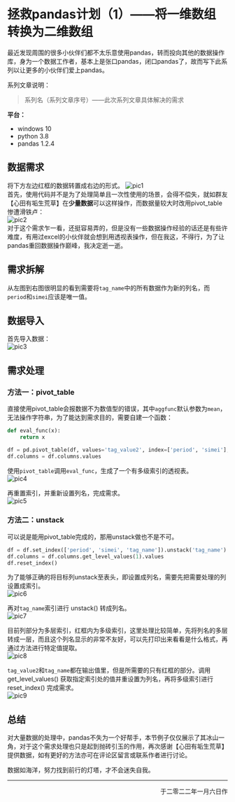 # 拯救pandas计划（1）——将一维数组转换为二维数组

最近发现周围的很多小伙伴们都不太乐意使用pandas，转而投向其他的数据操作库，身为一个数据工作者，基本上是张口pandas，闭口pandas了，故而写下此系列以让更多的小伙伴们爱上pandas。  

系列文章说明：
> 系列名（系列文章序号）——此次系列文章具体解决的需求  

**平台：**  
- windows 10
- python 3.8
- pandas 1.2.4

## 数据需求  
将下方左边红框的数据转置成右边的形式。
![pic1](https://img-blog.csdnimg.cn/img_convert/ee91f76da4d432e28aa0e9e0209a8251.png)   
首先，使用代码并不是为了处理简单且一次性使用的场景，会得不偿失，就如群友【心田有垢生荒草】在**少量数据**可以这样操作，而数据量较大时改用pivot_table惨遭滑铁卢：  
![pic2](https://img-blog.csdnimg.cn/img_convert/09990a9e677ac67013e0d6621c9fa1ef.png)  
对于这个需求乍一看，还挺容易弄的，但是没有一些数据操作经验的话还是有些许难度，有用过excel的小伙伴就会想到用透视表操作，但在我这，不得行，为了让pandas重回数据操作巅峰，我决定逝一逝。

## 需求拆解  
从左图到右图很明显的看到需要将`tag_name`中的所有数据作为新的列名，而`period`和`simei`应该是唯一值。

## 数据导入  
首先导入数据：  
![pic3](https://img-blog.csdnimg.cn/img_convert/c9ee4992b188f8f88603c8a6d4de8ebf.png)  

## 需求处理
### 方法一：pivot_table  
直接使用pivot_table会报数据不为数值型的错误，其中`aggfunc`默认参数为`mean`，无法操作字符串，为了能达到需求目的，需要自建一个函数：
```python
def eval_func(x):
    return x

df = pd.pivot_table(df, values='tag_value2', index=['period', 'simei'], columns=['tag_name'], aggfunc=eval_func).reset_index()
df.columns = df.columns.values
```
使用`pivot_table`调用`eval_func`，生成了一个有多级索引的透视表。  
![pic4](https://img-blog.csdnimg.cn/img_convert/80747ac8be05319da15de7f9251adb12.png)  

再重置索引，并重新设置列名，完成需求。  
![pic5](https://img-blog.csdnimg.cn/img_convert/d3d306f9d4c7e4822d31aa98511ae76b.png)  

### 方法二：unstack  

可以说是能用pivot_table完成的，那用unstack做也不是不可。  
```python
df = df.set_index(['period', 'simei', 'tag_name']).unstack('tag_name')
df.columns = df.columns.get_level_values(1).values
df.reset_index()
```
为了能够正确的将目标列unstack至表头，即设置成列名，需要先把需要处理的列设置成索引。   
![pic6](https://img-blog.csdnimg.cn/img_convert/39bf5c116228fa4fdcc3ee8dea7e581c.png)  

再对`tag_name`索引进行 unstack() 转成列名。  
![pic7](https://img-blog.csdnimg.cn/img_convert/9f0386309f2e8b402d9fb354fb967541.png)  

目前列部分为多层索引，红框内为多级索引，这里处理比较简单，先将列名的多层转成一层，而且这个列名显示的非常不友好，可以先打印出来看看是什么格式，再通过方法进行特定值提取。  
![pic8](https://img-blog.csdnimg.cn/img_convert/f7a8b2928920dc747b33a6fee089a066.png)  

`tag_value2`和`tag_name`都在输出值里，但是所需要的只有红框的部分。调用 get_level_values() 获取指定索引处的值并重设置为列名，再将多级索引进行 reset_index() 完成需求。   
![pic9](https://img-blog.csdnimg.cn/img_convert/ea12438b19637b3f65356bb80c981c91.png)  

## 总结  
对大量数据的处理中，pandas不失为一个好帮手，本节例子仅仅展示了其冰山一角，对于这个需求处理也只是起到抛砖引玉的作用，再次感谢【心田有垢生荒草】提供数据，如有更好的方法亦可在评论区留言或联系作者进行讨论。  

数据如海洋，努力找到前行的灯塔，才不会迷失自我。  

---  
<p align='right'>于二零二二年一月六日作</p>
